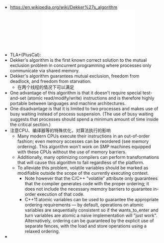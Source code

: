 - https://en.wikipedia.org/wiki/Dekker%27s_algorithm
- TLA+(PlusCal): ![dekker.pdf](../assets/dekker_1662279942518_0.pdf)
- Dekker's algorithm is the first known correct solution to the mutual exclusion problem in concurrent programming where processes only communicate via shared memory.
- Dekker's algorithm guarantees mutual exclusion, freedom from deadlock, and freedom from starvation.
	- 在两个线程的情况下可以满足
- One advantage of this algorithm is that it doesn't require special test-and-set (atomic read/modify/write) instructions and is therefore highly portable between languages and machine architectures.
- One disadvantage is that it is limited to two processes and makes use of busy waiting instead of process suspension. (The use of busy waiting suggests that processes should spend a minimum amount of time inside the critical section.)
- 注意CPU、编译器等的特殊优化，对算法执行的影响
	- Many modern CPUs execute their instructions in an out-of-order fashion; even memory accesses can be reordered (see memory ordering). This algorithm won't work on SMP machines equipped with these CPUs without the use of memory barriers.
	- Additionally, many optimizing compilers can perform transformations that will cause this algorithm to fail regardless of the platform.
	- To alleviate this problem, volatile variables should be marked as modifiable outside the scope of the currently executing context.
		- Note however that the C/C++ "volatile" attribute only guarantees that the compiler generates code with the proper ordering; it does not include the necessary memory barriers to guarantee in-order execution of that code.
		- C++11 atomic variables can be used to guarantee the appropriate ordering requirements — by default, operations on atomic variables are sequentially consistent so if the wants_to_enter and turn variables are atomic a naive implementation will "just work". Alternatively, ordering can be guaranteed by the explicit use of separate fences, with the load and store operations using a relaxed ordering.
-